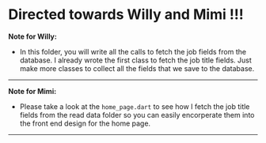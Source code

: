 # Directed towards Willy and Mimi !!!

**Note for Willy:** 

- In this folder, you will write all the calls to fetch the job fields from the database. I already wrote the first class to fetch the job title fields. Just make more classes to collect all the fields that we save to the database.

---

**Note for Mimi:** 

- Please take a look at the ```home_page.dart``` to see how I fetch the job title fields from the read data folder so you can easily encorperate them into the front end design for the home page.

---